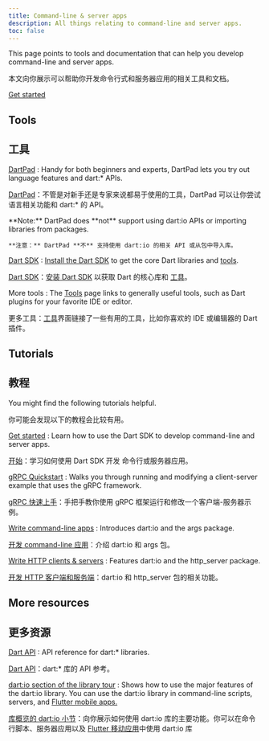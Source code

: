 ```yaml
---
title: Command-line & server apps
description: All things relating to command-line and server apps.
toc: false
---
```


This page points to tools and documentation
that can help you develop command-line and server apps.

本文向你展示可以帮助你开发命令行式和服务器应用的相关工具和文档。

<p class="text-center">
  <a href="/tutorials/server/get-started" class="btn btn-primary btn-lg">Get started</a>
</p>


## Tools

## 工具

[DartPad](/tools/dartpad)
: Handy for both beginners and experts,
  DartPad lets you try out language features and dart:* APIs.

[DartPad](/tools/dartpad)：不管是对新手还是专家来说都易于使用的工具，DartPad 可以让你尝试语言相关功能和 dart:* 的 API。

  <aside class="alert alert-info" markdown="1">
    **Note:** DartPad does **not** support using dart:io APIs or
    importing libraries from packages.

    **注意：** DartPad **不** 支持使用 dart:io 的相关 API 或从包中导入库。
  </aside>

[Dart SDK](/tools/sdk)
: [Install the Dart SDK](/get-dart) to get the core Dart
  libraries and [tools](/tools).

[Dart SDK](/tools/sdk)：[安装 Dart SDK](/get-dart) 以获取 Dart 的核心库和 [工具](/tools)。

More tools
: The [Tools](/tools) page links to generally useful tools,
  such as Dart plugins for your favorite IDE or editor.

更多工具：[工具](/tools)界面链接了一些有用的工具，比如你喜欢的 IDE 或编辑器的 Dart 插件。

## Tutorials

## 教程

You might find the following tutorials helpful.

你可能会发现以下的教程会比较有用。

[Get started](/tutorials/server/get-started)
: Learn how to use the Dart SDK to develop command-line and server apps.

[开始](/tutorials/server/get-started)：学习如何使用 Dart SDK 开发 命令行或服务器应用。

[gRPC Quickstart](https://grpc.io/docs/quickstart/dart.html)
: Walks you through running and modifying a client-server example that uses the gRPC framework.

[gRPC 快速上手](https://grpc.io/docs/quickstart/dart.html)：手把手教你使用 gRPC 框架运行和修改一个客户端-服务器示例。

[Write command-line apps](/tutorials/server/cmdline)
: Introduces dart:io and the args package.

[开发 command-line 应用](/tutorials/server/cmdline)：介绍 dart:io 和 args 包。

[Write HTTP clients & servers](/tutorials/server/httpserver)
: Features dart:io and the http_server package.

[开发 HTTP 客户端和服务端](/tutorials/server/httpserver)：dart:io 和 http_server 包的相关功能。

## More resources

## 更多资源

[Dart API]({{site.dart_api}}/{{site.data.pkg-vers.SDK.channel}})
: API reference for dart:* libraries.

[Dart API]({{site.dart_api}}/{{site.data.pkg-vers.SDK.channel}})：dart:* 库的 API 参考。

[dart:io section of the library tour](/guides/libraries/library-tour/#dartio)
: Shows how to use the major features of the dart:io library.
  You can use the dart:io library in command-line scripts, servers, and
  [Flutter mobile apps.]({{site.flutter}})

[库概览的 dart:io 小节](/guides/libraries/library-tour/#dartio)：向你展示如何使用 dart:io 库的主要功能。你可以在命令行脚本、服务器应用以及 [Flutter 移动应用]({{site.flutter}})中使用 dart:io 库
